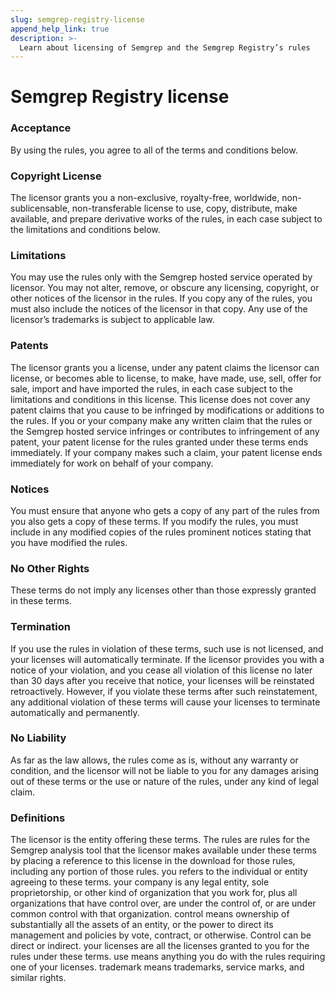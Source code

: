 ```yaml
---
slug: semgrep-registry-license
append_help_link: true
description: >-
  Learn about licensing of Semgrep and the Semgrep Registry’s rules
---
```


# Semgrep Registry license

### Acceptance

By using the rules, you agree to all of the terms and conditions below.

### Copyright License

The licensor grants you a non-exclusive, royalty-free, worldwide, non-sublicensable, non-transferable license to use, copy, distribute, make available, and prepare derivative works of the rules, in each case subject to the limitations and conditions below.

### Limitations

You may use the rules only with the Semgrep hosted service operated by licensor.
You may not alter, remove, or obscure any licensing, copyright, or other notices of the licensor in the rules. If you copy any of the rules, you must also include the notices of the licensor in that copy. Any use of the licensor’s trademarks is subject to applicable law.

### Patents

The licensor grants you a license, under any patent claims the licensor can license, or becomes able to license, to make, have made, use, sell, offer for sale, import and have imported the rules, in each case subject to the limitations and conditions in this license. This license does not cover any patent claims that you cause to be infringed by modifications or additions to the rules. If you or your company make any written claim that the rules or the Semgrep hosted service infringes or contributes to infringement of any patent, your patent license for the rules granted under these terms ends immediately. If your company makes such a claim, your patent license ends immediately for work on behalf of your company.

### Notices

You must ensure that anyone who gets a copy of any part of the rules from you also gets a copy of these terms.
If you modify the rules, you must include in any modified copies of the rules prominent notices stating that you have modified the rules.

### No Other Rights

These terms do not imply any licenses other than those expressly granted in these terms.

### Termination

If you use the rules in violation of these terms, such use is not licensed, and your licenses will automatically terminate. If the licensor provides you with a notice of your violation, and you cease all violation of this license no later than 30 days after you receive that notice, your licenses will be reinstated retroactively. However, if you violate these terms after such reinstatement, any additional violation of these terms will cause your licenses to terminate automatically and permanently.

### No Liability

As far as the law allows, the rules come as is, without any warranty or condition, and the licensor will not be liable to you for any damages arising out of these terms or the use or nature of the rules, under any kind of legal claim.

### Definitions

The licensor is the entity offering these terms.
The rules are rules for the Semgrep analysis tool that the licensor makes available under these terms by placing a reference to this license in the download for those rules, including any portion of those rules. 
you refers to the individual or entity agreeing to these terms.
your company is any legal entity, sole proprietorship, or other kind of organization that you work for, plus all organizations that have control over, are under the control of, or are under common control with that organization. control means ownership of substantially all the assets of an entity, or the power to direct its management and policies by vote, contract, or otherwise. Control can be direct or indirect.
your licenses are all the licenses granted to you for the rules under these terms.
use means anything you do with the rules requiring one of your licenses.
trademark means trademarks, service marks, and similar rights.
